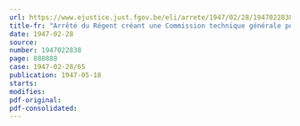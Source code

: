 ```yaml
---
url: https://www.ejustice.just.fgov.be/eli/arrete/1947/02/28/1947022838/justel
title-fr: "Arrêté du Régent créant une Commission technique générale pour l'étude de la classification des professions"
date: 1947-02-28
source:
number: 1947022838
page: 888888
case: 1947-02-28/65
publication: 1947-05-18
starts:
modifies:
pdf-original:
pdf-consolidated:
---
```


